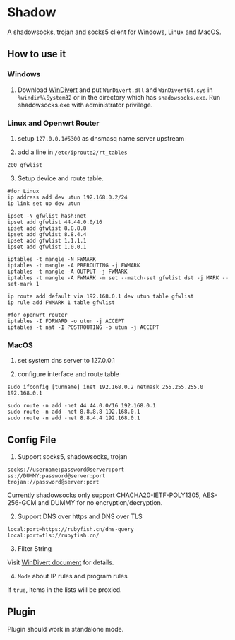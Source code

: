 # Shadow

A shadowsocks, trojan and socks5 client for Windows, Linux and MacOS.

## How to use it

### Windows

1. Download [WinDivert](https://github.com/basil00/Divert/releases) and put `WinDivert.dll` and `WinDivert64.sys` in `%windir%\System32` or in the directory which has `shadowsocks.exe`. Run shadowsocks.exe with administrator privilege.

### Linux and Openwrt Router

1. setup `127.0.0.1#5300` as dnsmasq name server upstream

2. add a line in `/etc/iproute2/rt_tables`
```
200 gfwlist
```

3. Setup device and route table.
```
#for Linux
ip address add dev utun 192.168.0.2/24
ip link set up dev utun

ipset -N gfwlist hash:net
ipset add gfwlist 44.44.0.0/16
ipset add gfwlist 8.8.8.8
ipset add gfwlist 8.8.4.4
ipset add gfwlist 1.1.1.1
ipset add gfwlist 1.0.0.1

iptables -t mangle -N FWMARK
iptables -t mangle -A PREROUTING -j FWMARK
iptables -t mangle -A OUTPUT -j FWMARK
iptables -t mangle -A FWMARK -m set --match-set gfwlist dst -j MARK --set-mark 1

ip route add default via 192.168.0.1 dev utun table gfwlist
ip rule add FWMARK 1 table gfwlist

#for openwrt router
iptables -I FORWARD -o utun -j ACCEPT
iptables -t nat -I POSTROUTING -o utun -j ACCEPT
```
### MacOS
1. set system dns server to 127.0.0.1

2. configure interface and route table

```
sudo ifconfig [tunname] inet 192.168.0.2 netmask 255.255.255.0 192.168.0.1

sudo route -n add -net 44.44.0.0/16 192.168.0.1
sudo route -n add -net 8.8.8.8 192.168.0.1
sudo route -n add -net 8.8.4.4 192.168.0.1
```
## Config File

1. Support socks5, shadowsocks, trojan

```
socks://username:password@server:port
ss://DUMMY:password@server:port
trojan://password@server:port
```

Currently shadowsocks only support CHACHA20-IETF-POLY1305, AES-256-GCM and DUMMY for no encryption/decryption.

2. Support DNS over https and DNS over TLS

```
local:port=https://rubyfish.cn/dns-query
local:port=tls://rubyfish.cn/
```

3. Filter String

Visit [WinDivert document](https://www.reqrypt.org/windivert-doc.html#filter_language) for details.

4. `Mode` about IP rules and program rules

If `true`, items in the lists will be proxied.

## Plugin

Plugin should work in standalone mode.
